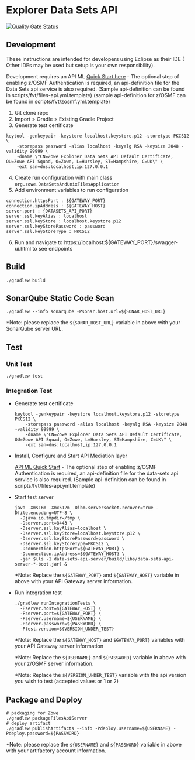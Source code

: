 # Explorer Data Sets API

[![Quality Gate Status](https://sonarcloud.io/api/project_badges/measure?project=zowe_data-sets&metric=alert_status)](https://sonarcloud.io/dashboard?id=zowe_data-sets)

## Development

These instructions are intended for developers using Eclipse as their IDE ( Other IDEs may be used but setup is your own responsibility). 

Development requires an API ML [Quick Start here](https://github.com/zowe/api-layer#quick-start) - The optional step of enabling z/OSMF Authentication is required, an api-definition file for the Data Sets api service is also required. (Sample api-definition can be found in scripts/fvt/files-api.yml.template) (sample api-definition for z/OSMF can be found in scripts/fvt/zosmf.yml.template)

1. Git clone repo
2. Import > Gradle > Existing Gradle Project
3. Generate test certificate

  ```
  keytool -genkeypair -keystore localhost.keystore.p12 -storetype PKCS12 \
      -storepass password -alias localhost -keyalg RSA -keysize 2048 -validity 99999 \
      -dname \"CN=Zowe Explorer Data Sets API Default Certificate, OU=Zowe API Squad, O=Zowe, L=Hursley, ST=Hampshire, C=UK\" \
      -ext san=dns:localhost,ip:127.0.0.1
  ```
4. Create run configuration with main class `org.zowe.DataSetsAndUnixFilesApplication`
5. Add environment variables to run configuration
  ```
  connection.httpsPort : ${GATEWAY_PORT}
  connection.ipAddress : ${GATEWAY_HOST}
  server.port : {DATASETS_API_PORT}
  server.ssl.keyAlias : localhost
  server.ssl.keyStore : localhost.keystore.p12
  server.ssl.keyStorePassword : password
  server.ssl.keyStoreType : PKCS12
  ```
6. Run and navigate to https://localhost:${GATEWAY_PORT}/swagger-ui.html to see endpoints

## Build

```
./gradlew build
```

## SonarQube Static Code Scan

```
./gradlew --info sonarqube -Psonar.host.url=${SONAR_HOST_URL}
```

*Note: please replace the `${SONAR_HOST_URL}` variable in above with your SonarQube server URL.

## Test

### Unit Test

```
./gradlew test
```

### Integration Test

- Generate test certificate

  ```
  keytool -genkeypair -keystore localhost.keystore.p12 -storetype PKCS12 \
      -storepass password -alias localhost -keyalg RSA -keysize 2048 -validity 99999 \
      -dname \"CN=Zowe Explorer Data Sets API Default Certificate, OU=Zowe API Squad, O=Zowe, L=Hursley, ST=Hampshire, C=UK\" \
      -ext san=dns:localhost,ip:127.0.0.1
  ```

- Install, Configure and Start API Mediation layer

  [API ML Quick Start](https://github.com/zowe/api-layer#quick-start) - 
  The optional step of enabling z/OSMF Authentication is required, an api-definition file for the data-sets api service is also required. (Sample api-definition can be found in scripts/fvt/files-api.yml.template)



- Start test server

  ```
  java -Xms16m -Xmx512m -Dibm.serversocket.recover=true -Dfile.encoding=UTF-8 \
    -Djava.io.tmpdir=/tmp \
    -Dserver.port=8443 \
    -Dserver.ssl.keyAlias=localhost \
    -Dserver.ssl.keyStore=localhost.keystore.p12 \
    -Dserver.ssl.keyStorePassword=password \
    -Dserver.ssl.keyStoreType=PKCS12 \
    -Dconnection.httpsPort=${GATEWAY_PORT} \
    -Dconnection.ipAddress=${GATEWAY_HOST} \
    -jar $(ls -1 data-sets-api-server/build/libs/data-sets-api-server-*-boot.jar) &
  ```

  *Note: Replace the `${GATEWAY_PORT}` and `${GATEWAY_HOST}` variable in above with your API Gateway server information.

- Run integration test

  ```
  ./gradlew runIntegrationTests \
    -Pserver.host=${GATEWAY_HOST} \
    -Pserver.port=${GATEWAY_PORT} \
    -Pserver.username=${USERNAME} \
    -Pserver.password=${PASSWORD} \
    -Ptest.version=${VERSION_UNDER_TEST}
  ```
  *Note: Replace the `${GATEWAY_HOST}` and `$GATEWAY_PORT}` variables with your API Gateway server information

  *Note: Replace the `${USERNAME}` and `${PASSWORD}` variable in above with your z/OSMF server information.

  *Note: Replace the `${VERSION_UNDER_TEST}` variable with the api version you wish to test (accepted values or 1 or 2)

## Package and Deploy

```
# packaging for Zowe
./gradlew packageFilesApiServer
# deploy artifact
./gradlew publishArtifacts --info -Pdeploy.username=${USERNAME} -Pdeploy.password=${PASSWORD}
```

*Note: please replace the `${USERNAME}` and `${PASSWORD}` variable in above with your artifactory account information.
